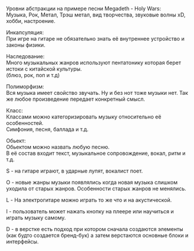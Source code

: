 Уровни абстракции на примере песни Megadeth - Holy Wars:  
Музыка, Рок, Метал, Трэш метал, вид творчества, звуковые волны xD, хобби, настроение.  
  
Инкапсуляция:  
При игре на гитаре не обязательно знать её внутреннее устройство и законы физики.  
  
Наследование:  
Много музыкальных жанров используют пентатонику которая берет истоки с китайской культуры.  
(блюз, рок, поп и т.д)  
  
Полиморфизм:  
Вся музыка имеет свойство звучать. Ну и без нот тоже музыки нет. Так же любое произведение передает конкретный смысл.  
  
Класс:  
Классами можно категоризировать музыку относительно её особенностей.  
Симфония, песня, баллада и т.д.  
  
Обьект:  
Обьектом можно назвать любую песню.  
В её состав входит текст, музыкальное сопровождение, вокал, ритм и т.д.  
  
S - на гитаре играют, в ударные лупят, вокалист поет.  
  
O - новые жанры музыки появлялись когда новая музыка слишком уходила от старых жанров. Особенности старых жанров не менялись.  
  
L - На электрогитаре можно играть то же что и на акустической.  
  
I - пользователь может нажать кнопку на плеере или научиться и играть музыку самому.  
  
D - в верстке есть подход при котором сначала создаются элементы (как будто создается бренд-бук) а затем верстаются основные блоки и интерфейсы.  
